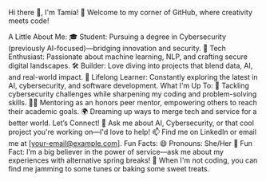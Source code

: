 Hi there 👋, I'm Tamia!
🌟 Welcome to my corner of GitHub, where creativity meets code!

A Little About Me:
🎓 Student: Pursuing a degree in Cybersecurity (previously AI-focused)—bridging innovation and security.
🧠 Tech Enthusiast: Passionate about machine learning, NLP, and crafting secure digital landscapes.
🛠️ Builder: Love diving into projects that blend data, AI, and real-world impact.
🌱 Lifelong Learner: Constantly exploring the latest in AI, cybersecurity, and software development.
What I'm Up To:
🔐 Tackling cybersecurity challenges while sharpening my coding and problem-solving skills.
🧑‍🏫 Mentoring as an honors peer mentor, empowering others to reach their academic goals.
🌍 Dreaming up ways to merge tech and service for a better world.
Let’s Connect!
💬 Ask me about AI, Cybersecurity, or that cool project you're working on—I'd love to help!
📫 Find me on LinkedIn or email me at [your-email@example.com].
Fun Facts:
😄 Pronouns: She/Her
🌟 Fun Fact: I’m a big believer in the power of service—ask me about my experiences with alternative spring breaks!
🎵 When I'm not coding, you can find me jamming to some tunes or baking some sweet treats.
